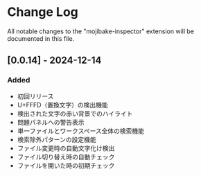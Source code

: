 # Change Log

All notable changes to the "mojibake-inspector" extension will be documented in this file.

## [0.0.14] - 2024-12-14

### Added
- 初回リリース
- U+FFFD（置換文字）の検出機能
- 検出された文字の赤い背景でのハイライト
- 問題パネルへの警告表示
- 単一ファイルとワークスペース全体の検索機能
- 検索除外パターンの設定機能
- ファイル変更時の自動文字化け検出
- ファイル切り替え時の自動チェック
- ファイルを開いた時の初期チェック
